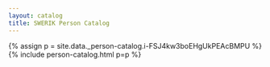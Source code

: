 ```yaml
---
layout: catalog
title: SWERIK Person Catalog
---
```

{% assign p = site.data._person-catalog.i-FSJ4kw3boEHgUkPEAcBMPU %}
{% include person-catalog.html p=p %}


